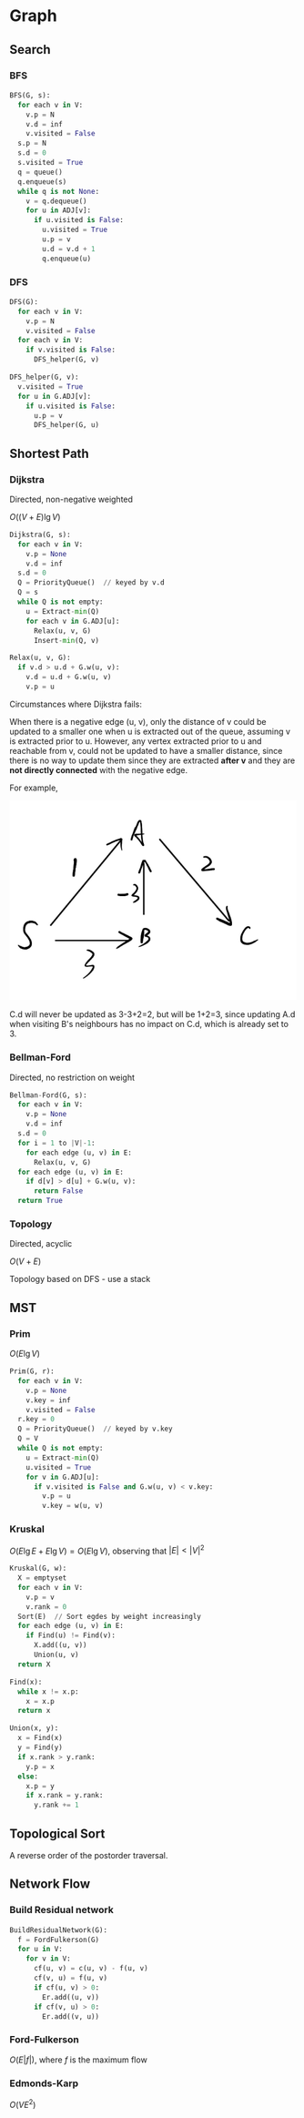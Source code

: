 # Graph

## Search

### BFS

```python
BFS(G, s):
  for each v in V:
    v.p = N
    v.d = inf
    v.visited = False
  s.p = N
  s.d = 0
  s.visited = True
  q = queue()
  q.enqueue(s)
  while q is not None:
    v = q.dequeue()
    for u in ADJ[v]:
      if u.visited is False:
        u.visited = True
        u.p = v
        u.d = v.d + 1
        q.enqueue(u)
```

### DFS

```python
DFS(G):
  for each v in V:
    v.p = N
    v.visited = False
  for each v in V:
    if v.visited is False:
      DFS_helper(G, v)
```

```python
DFS_helper(G, v):
  v.visited = True
  for u in G.ADJ[v]:
    if u.visited is False:
      u.p = v
      DFS_helper(G, u)
```

## Shortest Path

### Dijkstra

Directed, non-negative weighted

$O((V+E)\lg V)$

```python
Dijkstra(G, s):
  for each v in V:
    v.p = None
    v.d = inf
  s.d = 0
  Q = PriorityQueue()  // keyed by v.d
  Q = s
  while Q is not empty:
    u = Extract-min(Q)
    for each v in G.ADJ[u]:
      Relax(u, v, G)
      Insert-min(Q, v)
```

```python
Relax(u, v, G):
  if v.d > u.d + G.w(u, v):
    v.d = u.d + G.w(u, v)
    v.p = u
```

Circumstances where Dijkstra fails:

When there is a negative edge (u, v), only the distance of v could be updated to a smaller one when u is extracted out of the queue, assuming v is extracted prior to u. However, any vertex extracted prior to u and reachable from v, could not be updated to have a smaller distance, since there is no way to update them since they are extracted **after v** and they are **not directly connected** with the negative edge. 

For example,

![dijkstra1](../../img/algorithm/dijkstra1.jpeg)

C.d will never be updated as 3-3+2=2, but will be 1+2=3, since updating A.d when visiting B's neighbours has no impact on C.d, which is already set to 3.

### Bellman-Ford

Directed, no restriction on weight

```python
Bellman-Ford(G, s):
  for each v in V:
    v.p = None
    v.d = inf
  s.d = 0
  for i = 1 to |V|-1:
    for each edge (u, v) in E:
      Relax(u, v, G)
  for each edge (u, v) in E:
    if d[v] > d[u] + G.w(u, v):
      return False
  return True
```

### Topology

Directed, acyclic

$O(V+E)$

Topology based on DFS - use a stack

## MST

### Prim

$O(E\lg V)$

```python
Prim(G, r):
  for each v in V:
    v.p = None
    v.key = inf
    v.visited = False
  r.key = 0
  Q = PriorityQueue()  // keyed by v.key
  Q = V
  while Q is not empty:
    u = Extract-min(Q)
    u.visited = True
    for v in G.ADJ[u]:
      if v.visited is False and G.w(u, v) < v.key:
        v.p = u
        v.key = w(u, v)
```

### Kruskal

$O(E\lg E+E\lg V)=O(E\lg V)$, observing that $|E|<|V|^2$

```python
Kruskal(G, w):
  X = emptyset
  for each v in V:
    v.p = v
    v.rank = 0
  Sort(E)  // Sort egdes by weight increasingly
  for each edge (u, v) in E:
    if Find(u) != Find(v):
      X.add((u, v))
      Union(u, v)
  return X
```

```python
Find(x):
  while x != x.p:
    x = x.p
  return x
```

```python
Union(x, y):
  x = Find(x)
  y = Find(y)
  if x.rank > y.rank:
    y.p = x
  else:
    x.p = y
    if x.rank = y.rank:
      y.rank += 1
```

## Topological Sort

A reverse order of the postorder traversal. 

## Network Flow

### Build Residual network

```python
BuildResidualNetwork(G):
  f = FordFulkerson(G)
  for u in V:
    for v in V:
      cf(u, v) = c(u, v) - f(u, v)
      cf(v, u) = f(u, v)
      if cf(u, v) > 0:
        Er.add((u, v))
      if cf(v, u) > 0:
        Er.add((v, u))
```

### Ford-Fulkerson

$O(E|f|)$, where $f$ is the maximum flow

### Edmonds-Karp

$O(VE^2)$


